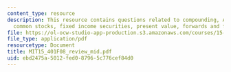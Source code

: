 ```yaml
---
content_type: resource
description: This resource contains questions related to compounding, APR-EAR conversion,
  common stocks, fixed income securities, present value, forwards and futures.
file: https://ol-ocw-studio-app-production.s3.amazonaws.com/courses/15-401-finance-theory-i-fall-2008/ebd2475a5012fed087965c776cef84d0_MIT15_401F08_review_mid.pdf
file_type: application/pdf
resourcetype: Document
title: MIT15_401F08_review_mid.pdf
uid: ebd2475a-5012-fed0-8796-5c776cef84d0
---
```

